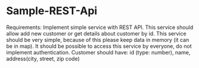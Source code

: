 # Sample-REST-Api

Requirements:
Implement simple service with REST API. 
This service should allow add new customer or get details about customer by id. 
This service should be very simple, because of this please keep data in memory (it can be in map). 
It should be possible to access this service by everyone, do not implement authentication. 
Customer should have: id (type: number), name, address(city, street, zip code)

